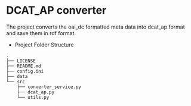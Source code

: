 # DCAT_AP converter
The project converts the oai_dc formatted meta data into dcat_ap format and save them in rdf format.


* Project Folder Structure
````
.
├── LICENSE
├── README.md
├── config.ini
├── data
└── src
    ├── converter_service.py 
    ├── dcat_ap.py           
    └── utils.py
````
